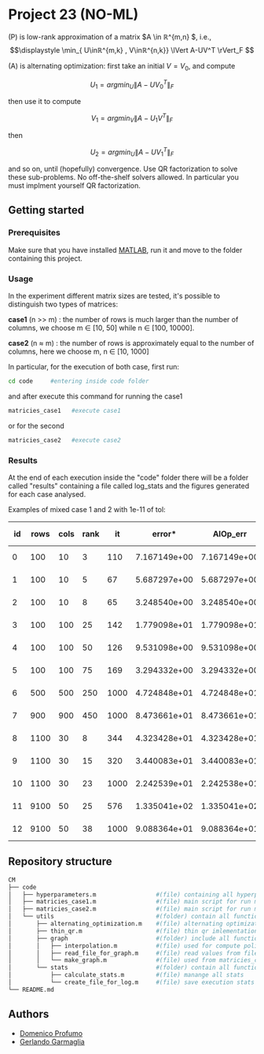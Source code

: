 # Project 23 (NO-ML)

(P) is low-rank approximation of a matrix $A \in ℝ^{m,n} $, i.e., 
$$\displaystyle \min_{ U\inℝ^{m,k} , V\inℝ^{n,k}} \lVert A-UV^T \rVert_F $$

(A) is alternating optimization: first take an initial $V = V_0$, and compute

$$  U_1 = arg min_{U} \lVert A-UV_0^T \rVert_{F} $$

then use it to compute

$$  V_1 = arg min_{V} \lVert A-U_1V^T \rVert_{F} $$

then 

$$  U_2 = arg min_U \lVert A-UV_1^T \rVert_{F} $$

and so on, until (hopefully) convergence. Use QR factorization to solve these sub-problems. No off-the-shelf solvers allowed. In particular you must implment yourself QR factorization.

## Getting started

### Prerequisites 

Make sure that you have installed [MATLAB](https://it.mathworks.com/products/matlab/student.html), run it and move to the folder containing this project.

### Usage

In the experiment different matrix sizes are tested, it's possible to distinguish two types of matrices:

**case1** (n >> m) : the number of rows is much larger than the number of columns, we choose
m ∈ [10, 50] while n ∈ [100, 10000].

**case2** (n ≈ m) : the number of rows is approximately equal to the number of columns, here we choose
m, n ∈ [10, 1000]

In particular, for the execution of both case, first run:
```bash
cd code     #entering inside code folder
```
and after execute this command for running the case1
```bash
matricies_case1   #execute case1
```
or for the second
```bash
matricies_case2   #execute case2
```

### Results

At the end of each execution inside the "code" folder there will be a folder called "results" containing a file called log_stats and the figures generated for each case analysed.

Examples of mixed case 1 and 2 with 1e-11 of tol:

|  id | rows | cols | rank | it  | error* |  AlOp_err	|	svd_error	|  (AlOp_err-error*)/error*    | (svd_err-error*)/error*   |   timer_opt	| timer_svd |
|-----|------|------|------|-----|--------|-------------|---------------|----------------------------|---------------------------|--------------|-------------|
0  | 100 | 10  |  3  | 110 | 7.167149e+00 | 7.167149e+00 | 7.167149e+00 | 9.700487e-11 | 1.239235e-16 | 3.774500e-02 | 6.100000e-04
1  | 100 | 10  |  5  | 67  | 5.687297e+00 | 5.687297e+00 | 5.687297e+00 | 9.323294e-11 | 0.000000e+00 | 2.689100e-02 | 6.090000e-04
2  | 100 | 10  |  8  | 65  | 3.248540e+00 | 3.248540e+00 | 3.248540e+00 | 9.240989e-11 | 0.000000e+00 | 5.612800e-02 | 6.020000e-04	
3  | 100 | 100 | 25  | 142 | 1.779098e+01 | 1.779098e+01 | 1.779098e+01 | 9.465453e-11 | 1.996918e-16 |	5.311430e-01 | 7.518200e-02
4  | 100 | 100 | 50  | 126 | 9.531098e+00 | 9.531098e+00 | 9.531098e+00 | 8.731456e-11 | 1.863748e-16 |	9.947914e-01 | 7.489300e-02
5  | 100 | 100 | 75  | 169 | 3.294332e+00 | 3.294332e+00 | 3.294332e+00 | 9.352285e-11 | 1.348040e-16 |	2.498885e+00 | 7.491640e-02
6  | 500 | 500 | 250 | 1000| 4.724848e+01 | 4.724848e+01 | 4.724848e+01 | 1.194539e-08 | 1.052690e-15 |	4.774890e+02 | 3.163820e-02
7  | 900 | 900 | 450 | 1000| 8.473661e+01 | 8.473661e+01 | 8.473661e+01 | 5.743708e-09 | 1.844768e-15 |	4.249077e+03 | 1.259845e-01
8  | 1100| 30  | 8   | 344 | 4.323428e+01 | 4.323428e+01 | 4.323428e+01 | 9.803598e-11 | 1.643471e-16 |	1.439106e+00 | 1.694200e-02
9  | 1100| 30  | 15  | 320 | 3.440083e+01 | 3.440083e+01 | 3.440083e+01 | 9.763675e-11 | 2.065481e-16 |	2.435944e+00 | 1.697800e-02
10 | 1100| 30  | 23  | 1000| 2.242539e+01 | 2.242538e+01 | 2.242538e+01 | 1.737022e-07 | 1.584238e-16 |	1.805243e+01 | 1.698800e-02
11 | 9100| 50  | 25  | 576 | 1.335041e+02 | 1.335041e+02 | 1.335041e+02 | 9.950398e-11 | 0.000000e+00 |	8.640313e+01 | 2.932386e+00
12 | 9100| 50  | 38  | 1000| 9.088364e+01 | 9.088364e+01 | 9.088364e+01 | 4.953096e-10 | 0.000000e+00 |	2.634846e+02 | 2.933805e+00

## Repository structure
```bash
CM
├── code
│   ├── hyperparameters.m                 #(file) containing all hyperparameters used
│   ├── matricies_case1.m                 #(file) main script for run matrix #rows >> #cols
│   ├── matricies_case2.m                 #(file) main script for run matrix #rows ≈ #cols
│   └── utils                             #(folder) contain all function used for main script
│       ├── alternating_optimization.m    #(file) alternating optimization algorithm function
│       ├── thin_qr.m                     #(file) thin qr imlementation
│       ├── graph                         #(folder) include all function used for create graph
│       │   ├── interpolation.m           #(file) used for compute polinomyal regression
│       │   ├── read_file_for_graph.m     #(file) read values from file and plot graph
│       │   └── make_graph.m              #(file) used from matricies_case1/2 for save graph in results folder
│       └── stats                         #(folder) contain all function for print and save execution stats 
│           ├── calculate_stats.m         #(file) manange all stats
│           └── create_file_for_log.m     #(file) save execution stats in a log_stats.txt file
└── README.md
```

## Authors
- [Domenico Profumo]()
- [Gerlando Garmaglia]()
